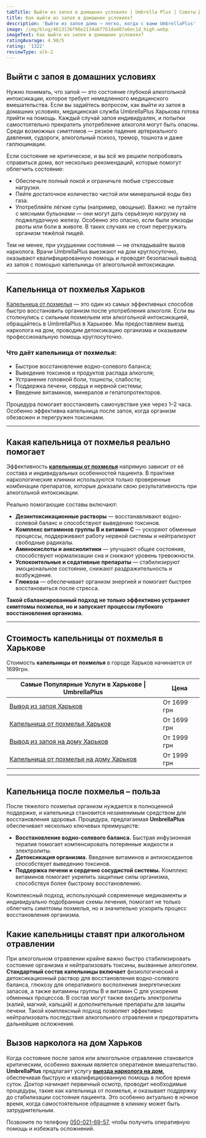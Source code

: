 ```yaml
---
tabTitle: Выйти из запоя в домашних условиях | Umbrella Plus | Советы Доктора
title: Как выйти из запоя в домашних условиях?
description: 'Выйти из запоя дома — легко, когда с вами UmbrellaPlus'
image: /img/blog/4613136f96e2134a6f761da407a6ec1d_high.webp
imageText: Как выйти из запоя в домашних условиях?
ratingAvarage: 4.98/5
rating: '1322'
reviewType: alk-2
---
```


## Выйти с запоя в домашних условиях

Нужно понимать, что запой — это состояние глубокой алкогольной интоксикации, которое требует немедленного медицинского вмешательства. Если вы задаётесь вопросом, как выйти из запоя в домашних условиях, медицинская служба UmbrellaPlus Харькова готова прийти на помощь. Каждый случай запоя индивидуален, и попытки самостоятельно прекратить употребление алкоголя могут быть опасны. Среди возможных симптомов — резкое падение артериального давления, судороги, алкогольный психоз, тремор, тошнота и даже галлюцинации.

Если состояние не критическое, и вы всё же решили попробовать справиться дома, вот несколько рекомендаций, которые помогут облегчить состояние:

* Обеспечьте полный покой и ограничьте любые стрессовые нагрузки.
* Пейте достаточное количество чистой или минеральной воды без газа.
* Употребляйте лёгкие супы (например, овощные).
  Важно: не путайте с мясными бульонами — они могут дать серьёзную нагрузку на поджелудочную железу. Особенно это опасно, если были эпизоды рвоты или боли в животе. В таких случаях не стоит перегружать организм тяжёлой пищей.

Тем не менее, при ухудшении состояния — не откладывайте вызов нарколога. Врачи UmbrellaPlus выезжают на дом круглосуточно, оказывают квалифицированную помощь и проводят безопасный вывод из запоя с помощью капельницы от алкогольной интоксикации.

***

## Капельница от похмелья Харьков

[Капельница от похмелья](https://umbrella-plus.com.ua/kharkiv/kapelnica_ot_alkogola_kharkiv/) — это один из самых эффективных способов быстро восстановить организм после употребления алкоголя. Если вы столкнулись с сильным похмельем или алкогольной интоксикацией, обращайтесь в UmbrellaPlus в Харькове. Мы предоставляем выезд нарколога на дом, проводим детоксикацию организма и оказываем профессиональную помощь круглосуточно.

### Что даёт капельница от похмелья:

* Быстрое восстановление водно-солевого баланса;
* Выведение токсинов и продуктов распада алкоголя;
* Устранение головной боли, тошноты, слабости;
* Поддержка печени, сердца и нервной системы;
* Введение витаминов, минералов и гепатопротекторов.

Процедура помогает восстановить самочувствие уже через 1–2 часа. Особенно эффективна капельница после запоя, когда организм обезвожен и перегружен токсинами.

***

## Какая капельница от похмелья реально помогает

Эффективность **[капельницы от похмелья](https://umbrella-plus.com.ua/kharkiv/kapelnica_ot_alkogola_kharkiv/)** напрямую зависит от её состава и индивидуальных особенностей пациента. В практике наркологические клиники используются только проверенные комбинации препаратов, которые доказали свою результативность при алкогольной интоксикации.

Реально помогающие составы включают:

* **Дезинтоксикационные растворы** — восстанавливают водно-солевой баланс и способствуют выведению токсинов.
* **Комплекс витаминов группы B и витамин C** — ускоряют обменные процессы, поддерживают работу нервной системы и нейтрализуют свободные радикалы.
* **Аминокислоты и анксиолитики** — улучшают общее состояние, способствуют нормализации сна и снижают уровень тревожности.
* **Успокоительные и седативные препараты** — стабилизируют эмоциональное состояние, снижают раздражительность и возбуждение.
* **Глюкоза** — обеспечивает организм энергией и помогает быстрее восстановиться после стресса.

**Такой сбалансированный подход не только эффективно устраняет симптомы похмелья, но и запускает процессы глубокого восстановления организма.**

***

## Стоимость капельницы от похмелья в Харькове

Стоимость **капельницы от похмелья** в городе Харьков начинается от 1699грн.

| Самые Популярные Услуги в Харькове \| UmbrellaPlus                                                                    | Цена        |
| --------------------------------------------------------------------------------------------------------------------- | ----------- |
| [Вывод из запоя Харьков](https://umbrella-plus.com.ua/kharkiv/vivod-iz-zapoia-kharkiv/)                               | От 1699 грн |
| [Капельница от похмелья Харьков](https://umbrella-plus.com.ua/kharkiv/kapelnica_ot_alkogola_kharkiv/)                 | От 1699 грн |
| [Вывод из запоя на дому Харьков](https://umbrella-plus.com.ua/kharkiv/vivod-iz-zapoia-na-domy-kharkiv/)               | От 1999 грн |
| [Капельница от похмелья на дому Харьков](https://umbrella-plus.com.ua/kharkiv/kapelnica_ot_alkogola_na_domy_kharkiv/) | От 1999 грн |

***

## Капельница после похмелья – польза

После тяжелого похмелья организм нуждается в полноценной поддержке, и капельница становится незаменимым средством для восстановления здоровья. Процедура, предлагаемая **UmbrellaPlus** обеспечивает несколько ключевых преимуществ:

* **Восстановление водно-солевого баланса.** Быстрая инфузионная терапия помогает компенсировать потерянные жидкости и электролиты.
* **Детоксикация организма.** Введение витаминов и антиоксидантов способствует выведению токсинов.
* **Поддержка печени и сердечно сосудистой системы.** Комплекс витаминов помогает укрепить защитные силы организма, способствуя более быстрому восстановлению.

Комплексный подход, использующий современные медикаменты и индивидуально подобранные схемы лечения, помогает не только облегчить симптомы похмелья, но и значительно ускорить процесс восстановления организма.

## Какие капельницы ставят при алкогольном отравлении

При алкогольном отравлении крайне важно быстро стабилизировать состояние организма и нейтрализовать токсины, вызванные алкоголем.  **Стандартный состав капельницы включает** физиологический и детоксикационный раствор для восстановления водно-солевого баланса, глюкозу для оперативного восполнения энергетических запасов, а также витамины группы B и витамин C для ускорения обменных процессов. В состав могут также входить электролиты (калий, магний, кальций) и дополнительные препараты для защиты печени. Такой комплексный подход позволяет эффективно нейтрализовать последствия алкогольного отравления и предотвратить дальнейшие осложнения.

## Вызов нарколога на дом Харьков

Когда состояние после запоя или алкогольное отравление становится критическим, особенно важным является оперативное вмешательство. **UmbrellaPlus** предлагает услугу **[выезда нарколога на дом,](https://umbrella-plus.com.ua/kharkiv/kapelnica_ot_alkogola_na_domy_kharkiv/)** обеспечивая быструю и квалифицированную помощь в любое время суток. Доктор начинает первичный осмотр, проводит необходимые процедуры, такие как капельница от похмелья, и оказывает поддержку до стабилизации состояния пациента. Это особенно актуально в ночное время, когда самостоятельное обращение в клинику может быть затруднительным.

Позвоните по телефону [050-021-69-57,](tel:0500216957) чтобы получить оперативную помощь и избежать осложнений.
